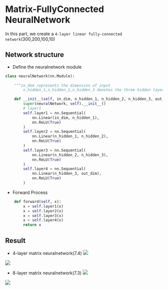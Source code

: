 # Matrix-FullyConnected NeuralNetwork
  In this part, we create a `4-layer linear fully-connected network`(300,200,100,10)

##  Network structure
* Define the neuralnetwork module
```python
class neuralNetwork(nn.Module):
    
    """in_dem represents the dimension of input
        n_hidden_1,n_hidden_2,n_hidden_3 denotes the three hidden layers' number"""

    def __init__(self, in_dim, n_hidden_1, n_hidden_2, n_hidden_3, out_dim):
        super(neuralNetwork, self).__init__()
        # layer1
        self.layer1 = nn.Sequential(
            nn.Linear(in_dim, n_hidden_1),
            nn.ReLU(True)
        )
        self.layer2 = nn.Sequential(
            nn.Linear(n_hidden_1, n_hidden_2),
            nn.ReLU(True)
        )
        self.layer3 = nn.Sequential(
            nn.Linear(n_hidden_2, n_hidden_3),
            nn.ReLU(True)
        )
        self.layer4 = nn.Sequential(
            nn.Linear(n_hidden_3, out_dim),
            nn.ReLU(True)
        )
```

* Forward Process
```python
    def forward(self, x):
        x = self.layer1(x)
        x = self.layer2(x)
        x = self.layer3(x)
        x = self.layer4(x)
        return x
```

##  Result
* 4-layer matrix neuralnetwork(7.4)
![](https://github.com/hust512/Homomorphic_CP_Tensor_Dcomposition/raw/master/Tensor_NeuralNetwork/NeuralNetwork_DP/Matrix-FullyConnected/MNIST/mnn4_Loss.png)

![](https://github.com/hust512/Homomorphic_CP_Tensor_Dcomposition/raw/master/Tensor_NeuralNetwork/NeuralNetwork_DP/Matrix-FullyConnected/MNIST/mnn4_Acc.png)

* 8-layer matrix neuralnetwork(7.3)
![](https://github.com/hust512/Homomorphic_CP_Tensor_Dcomposition/raw/master/Tensor_NeuralNetwork/NeuralNetwork_DP/Matrix-FullyConnected/MNIST/mnn8_Loss.png)

![](https://github.com/hust512/Homomorphic_CP_Tensor_Dcomposition/raw/master/Tensor_NeuralNetwork/NeuralNetwork_DP/Matrix-FullyConnected/MNIST/mnn8_Acc.png)

